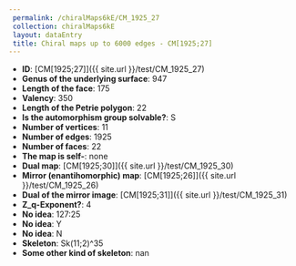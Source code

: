 ```yaml
--- 
 permalink: /chiralMaps6kE/CM_1925_27 
 collection: chiralMaps6kE
 layout: dataEntry
 title: Chiral maps up to 6000 edges - CM[1925;27]
---
```


- **ID**: [CM[1925;27]]({{ site.url }}/test/CM_1925_27)
- **Genus of the underlying surface**: 947
- **Length of the face**: 175
- **Valency**: 350
- **Length of the Petrie polygon**: 22
- **Is the automorphism group solvable?**: S
- **Number of vertices**: 11
- **Number of edges**: 1925
- **Number of faces**: 22
- **The map is self-**: none
- **Dual map**: [CM[1925;30]]({{ site.url }}/test/CM_1925_30)
- **Mirror (enantihomorphic) map**: [CM[1925;26]]({{ site.url }}/test/CM_1925_26)
- **Dual of the mirror image**: [CM[1925;31]]({{ site.url }}/test/CM_1925_31)
- **Z_q-Exponent?**: 4
- **No idea**:  127:25
- **No idea**: Y
- **No idea**: N
- **Skeleton**: Sk(11;2)^35
- **Some other kind of skeleton**: nan
